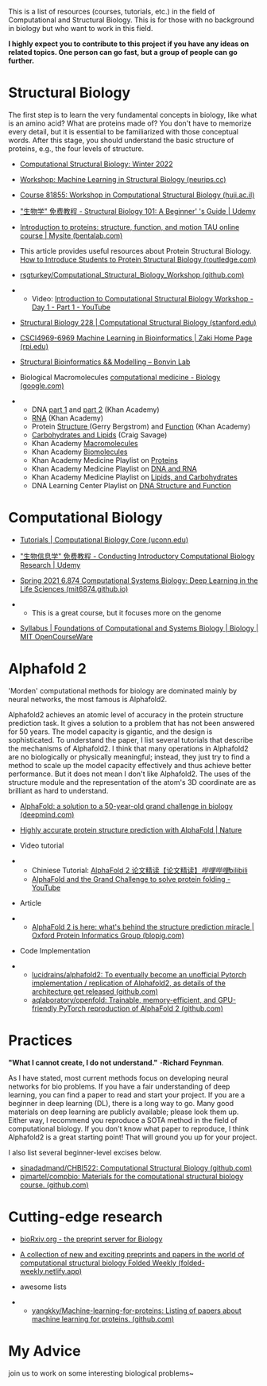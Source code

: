 This is a list of resources (courses, tutorials, etc.) in the field of Computational and Structural Biology. This is for those with no background in biology but who want to work in this field. 

**I highly expect you to contribute to this project if you have any ideas on related topics. One person can go fast, but a group of people can go further.**

# Structural Biology

The first step is to learn the very fundamental concepts in biology, like what is an amino acid? What are proteins made of? You don't have to memorize every detail, but it is essential to be familiarized with those conceptual words. After this stage, you should understand the basic structure of proteins, e.g., the four levels of structure. 

- [Computational Structural Biology: Winter 2022](https://www.cs.ucdavis.edu/~koehl/Teaching/ECS129)

- [Workshop: Machine Learning in Structural Biology (neurips.cc)](https://neurips.cc/virtual/2021/workshop/21869)

- [Course 81855: Workshop in Computational Structural Biology (huji.ac.il)](https://www.cs.huji.ac.il/w~fora/81855/)

- ["生物学" 免费教程 - Structural Biology 101: A Beginner' 's Guide | Udemy](https://www.udemy.com/course/sbio-101/)

- [Introduction to proteins: structure, function, and motion TAU online course | Mysite (bentalab.com)](https://www.bentalab.com/tau-online-course)

- This article provides useful resources about Protein Structural Biology. [How to Introduce Students to Protein Structural Biology (routledge.com)](https://www.routledge.com/blog/article/how-to-introduce-students-to-protein-structural-biology)

- [rsgturkey/Computational_Structural_Biology_Workshop (github.com)](https://github.com/rsgturkey/Computational_Structural_Biology_Workshop) 

- - Video: [Introduction to Computational Structural Biology Workshop - Day 1 - Part 1 - YouTube](https://www.youtube.com/watch?v=sy7dOi1tFhQ)

- [Structural Biology 228 | Computational Structural Biology (stanford.edu)](https://web.stanford.edu/class/sbio228/index.html)

- [CSCI4969-6969 Machine Learning in Bioinformatics | Zaki Home Page (rpi.edu)](https://www.cs.rpi.edu/~zaki/courses/mlib/)

- [Structural Bioinformatics && Modelling – Bonvin Lab](https://www.bonvinlab.org/education/molmod/)

- Biological Macromolecules [computational medicine - Biology (google.com)](https://sites.google.com/view/computationalmedicine/home/background-materials/biology)

- - DNA [part 1](https://www.youtube.com/watch?v=NX0ZPtB_QFY) and [part 2](https://www.youtube.com/watch?v=2-nCSLMGwhI) (Khan Academy)
  - [RNA](https://www.youtube.com/watch?v=jUUJSOM1ihU) (Khan Academy)
  - Protein [Structure ](https://www.youtube.com/watch?v=gaMi3299bQk)(Gerry Bergstrom) and [Function](https://www.youtube.com/watch?v=eVmLvbB6L18) (Khan Academy)
  - [Carbohydrates and Lipids](https://www.youtube.com/watch?v=f4Gicf7ONGA) (Craig Savage)
  - Khan Academy [Macromolecules](https://www.google.com/url?q=https%3A%2F%2Fwww.khanacademy.org%2Fscience%2Fbiology%2Fmacromolecules&sa=D&sntz=1&usg=AOvVaw2LkrCIcJUc-uevGr3iFdDR)
  - Khan Academy [Biomolecules](https://www.google.com/url?q=https%3A%2F%2Fwww.khanacademy.org%2Ftest-prep%2Fmcat%2Fbiomolecules&sa=D&sntz=1&usg=AOvVaw2lZNNQ1hEF4maCsZa5Bb5y)
  - Khan Academy Medicine Playlist on [Proteins](https://www.youtube.com/playlist?list=PLbKSbFnKYVY0By5uwg3eAmGeuynvGqCQw)
  - Khan Academy Medicine Playlist on [DNA and RNA](https://www.youtube.com/playlist?list=PLbKSbFnKYVY1nxvjyBMsq7PJ5Br0AMU8K)
  - Khan Academy Medicine Playlist on [Lipids, and Carbohydrates](https://www.youtube.com/playlist?list=PLbKSbFnKYVY0SLyKM6jd5uNJzzJYp2HJ8)
  - DNA Learning Center Playlist on [DNA Structure and Function](https://www.youtube.com/playlist?list=PLAD3DE96CA98E831E)

# Computational Biology

- [Tutorials | Computational Biology Core (uconn.edu)](https://bioinformatics.uconn.edu/resources-and-events/tutorials-2/#)

- ["生物信息学" 免费教程 - Conducting Introductory Computational Biology Research | Udemy](https://www.udemy.com/course/conducting-intro-comp-bio-research/)

- [Spring 2021 6.874 Computational Systems Biology: Deep Learning in the Life Sciences (mit6874.github.io)](https://mit6874.github.io/)

- - This is a great course, but it focuses more on the genome

- [Syllabus | Foundations of Computational and Systems Biology | Biology | MIT OpenCourseWare](https://ocw.mit.edu/courses/7-91j-foundations-of-computational-and-systems-biology-spring-2014/pages/syllabus/)

# Alphafold 2

'Morden' computational methods for biology are dominated mainly by neural networks, the most famous is Alphafold2.

Alphafold2 achieves an atomic level of accuracy in the protein structure prediction task. It gives a solution to a problem that has not been answered for 50 years. The model capacity is gigantic, and the design is sophisticated. To understand the paper, I list several tutorials that describe the mechanisms of Alphafold2. I think that many operations in Alphafold2 are no biologically or physically meaningful; instead, they just try to find a method to scale up the model capacity effectively and thus achieve better performance. But it does not mean I don't like Alphafold2. The uses of the structure module and the representation of the atom's 3D coordinate are as brilliant as hard to understand.

- [AlphaFold: a solution to a 50-year-old grand challenge in biology (deepmind.com)](https://www.deepmind.com/blog/alphafold-a-solution-to-a-50-year-old-grand-challenge-in-biology)

- [Highly accurate protein structure prediction with AlphaFold | Nature](https://www.nature.com/articles/s41586-021-03819-2)

- Video tutorial

- - Chiniese Tutorial: [AlphaFold 2 论文精读【论文精读】*哔哩哔哩*bilibili](https://www.bilibili.com/video/BV1oR4y1K7Xr?spm_id_from=333.337.search-card.all.click)
  - [AlphaFold and the Grand Challenge to solve protein folding - YouTube](https://www.youtube.com/watch?v=nGVFbPKrRWQ)

- Article

- - [AlphaFold 2 is here: what's behind the structure prediction miracle | Oxford Protein Informatics Group (blopig.com)](https://www.blopig.com/blog/2021/07/alphafold-2-is-here-whats-behind-the-structure-prediction-miracle/)

- Code Implementation

- - [lucidrains/alphafold2: To eventually become an unofficial Pytorch implementation / replication of Alphafold2, as details of the architecture get released (github.com)](https://github.com/lucidrains/alphafold2)
  - [aqlaboratory/openfold: Trainable, memory-efficient, and GPU-friendly PyTorch reproduction of AlphaFold 2 (github.com)](https://github.com/aqlaboratory/openfold)

# Practices

**"What I cannot create, I do not understand."** -**Richard Feynman**.

As I have stated, most current methods focus on developing neural networks for bio problems. If you have a fair understanding of deep learning, you can find a paper to read and start your project. If you are a beginner in deep learning (DL), there is a long way to go. Many good materials on deep learning are publicly available; please look them up. Either way, I recommend you reproduce a SOTA method in the field of computational biology. If you don't know what paper to reproduce, I think Alphafold2 is a great starting point! That will ground you up for your project.

I also list several beginner-level excises below.

- [sinadadmand/CHBI522: Computational Structural Biology (github.com)](https://github.com/sinadadmand/CHBI522)
- [pjmartel/compbio: Materials for the computational structural biology course. (github.com)](https://github.com/pjmartel/compbio)

# Cutting-edge research

- [bioRxiv.org - the preprint server for Biology](https://www.biorxiv.org/)

- [A collection of new and exciting preprints and papers in the world of computational structural biology Folded Weekly (folded-weekly.netlify.app)](https://folded-weekly.netlify.app/)

- awesome lists

- - [yangkky/Machine-learning-for-proteins: Listing of papers about machine learning for proteins. (github.com)](https://github.com/yangkky/Machine-learning-for-proteins)

# My Advice

join us to work on some interesting biological problems~
